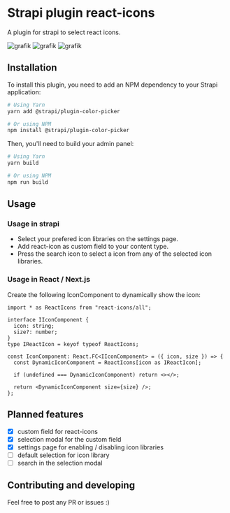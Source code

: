 # Strapi plugin react-icons
A plugin for strapi to select react icons.

![grafik](https://user-images.githubusercontent.com/34894514/234541590-5146511b-82ad-471f-aaf9-8475c91fc894.png)
![grafik](https://user-images.githubusercontent.com/34894514/234541920-c5b65ba0-51cd-4da5-9a9f-00937309a869.png)
![grafik](https://user-images.githubusercontent.com/34894514/234541742-0b257d6c-d38e-43ca-af83-bd6af1dcff9e.png)

## Installation

To install this plugin, you need to add an NPM dependency to your Strapi application:

```sh
# Using Yarn
yarn add @strapi/plugin-color-picker

# Or using NPM
npm install @strapi/plugin-color-picker
```

Then, you'll need to build your admin panel:

```sh
# Using Yarn
yarn build

# Or using NPM
npm run build
```

## Usage
### Usage in strapi
 - Select your prefered icon libraries on the settings page.
 - Add react-icon as custom field to your content type.
 - Press the search icon to select a icon from any of the selected icon libraries.

### Usage in React / Next.js
Create the following IconComponent to dynamically show the icon:
```
import * as ReactIcons from "react-icons/all";

interface IIconComponent {
  icon: string;
  size?: number;
}
type IReactIcon = keyof typeof ReactIcons;

const IconComponent: React.FC<IIconComponent> = ({ icon, size }) => {
  const DynamicIconComponent = ReactIcons[icon as IReactIcon];

  if (undefined === DynamicIconComponent) return <></>;

  return <DynamicIconComponent size={size} />;
};
```

## Planned features
 - [x] custom field for react-icons
 - [x] selection modal for the custom field
 - [x] settings page for enabling / disabling icon libraries
 - [ ] default selection for icon library
 - [ ] search in the selection modal
 
## Contributing and developing
Feel free to post any PR or issues :)
